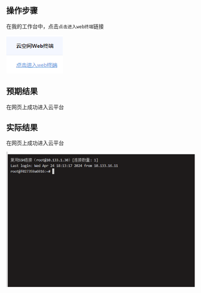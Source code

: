 ##  操作步骤

在我的工作台中，点击`点击进入web终端`链接

![1](.\image\0.png)



##  预期结果

在网页上成功进入云平台

##  实际结果

在网页上成功进入云平台

![1](.\image\2.png)